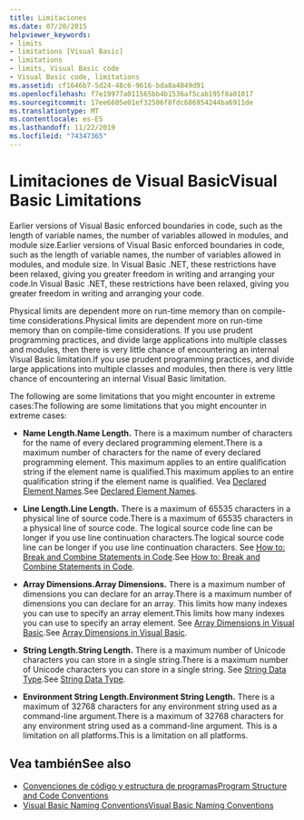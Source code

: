 ```yaml
---
title: Limitaciones
ms.date: 07/20/2015
helpviewer_keywords:
- limits
- limitations [Visual Basic]
- limitations
- limits, Visual Basic code
- Visual Basic code, limitations
ms.assetid: cf1646b7-5d24-48c6-9616-bda8a4849d91
ms.openlocfilehash: f7e19977a011565bb4b1536af5cab195f8a01017
ms.sourcegitcommit: 17ee6605e01ef32506f8fdc686954244ba6911de
ms.translationtype: MT
ms.contentlocale: es-ES
ms.lasthandoff: 11/22/2019
ms.locfileid: "74347365"
---
```

# <a name="visual-basic-limitations"></a><span data-ttu-id="58fc0-102">Limitaciones de Visual Basic</span><span class="sxs-lookup"><span data-stu-id="58fc0-102">Visual Basic Limitations</span></span>
<span data-ttu-id="58fc0-103">Earlier versions of Visual Basic enforced boundaries in code, such as the length of variable names, the number of variables allowed in modules, and module size.</span><span class="sxs-lookup"><span data-stu-id="58fc0-103">Earlier versions of Visual Basic enforced boundaries in code, such as the length of variable names, the number of variables allowed in modules, and module size.</span></span> <span data-ttu-id="58fc0-104">In Visual Basic .NET, these restrictions have been relaxed, giving you greater freedom in writing and arranging your code.</span><span class="sxs-lookup"><span data-stu-id="58fc0-104">In Visual Basic .NET, these restrictions have been relaxed, giving you greater freedom in writing and arranging your code.</span></span>  
  
 <span data-ttu-id="58fc0-105">Physical limits are dependent more on run-time memory than on compile-time considerations.</span><span class="sxs-lookup"><span data-stu-id="58fc0-105">Physical limits are dependent more on run-time memory than on compile-time considerations.</span></span> <span data-ttu-id="58fc0-106">If you use prudent programming practices, and divide large applications into multiple classes and modules, then there is very little chance of encountering an internal Visual Basic limitation.</span><span class="sxs-lookup"><span data-stu-id="58fc0-106">If you use prudent programming practices, and divide large applications into multiple classes and modules, then there is very little chance of encountering an internal Visual Basic limitation.</span></span>  
  
 <span data-ttu-id="58fc0-107">The following are some limitations that you might encounter in extreme cases:</span><span class="sxs-lookup"><span data-stu-id="58fc0-107">The following are some limitations that you might encounter in extreme cases:</span></span>  
  
- <span data-ttu-id="58fc0-108">**Name Length.**</span><span class="sxs-lookup"><span data-stu-id="58fc0-108">**Name Length.**</span></span> <span data-ttu-id="58fc0-109">There is a maximum number of characters for the name of every declared programming element.</span><span class="sxs-lookup"><span data-stu-id="58fc0-109">There is a maximum number of characters for the name of every declared programming element.</span></span> <span data-ttu-id="58fc0-110">This maximum applies to an entire qualification string if the element name is qualified.</span><span class="sxs-lookup"><span data-stu-id="58fc0-110">This maximum applies to an entire qualification string if the element name is qualified.</span></span> <span data-ttu-id="58fc0-111">Vea [Declared Element Names](../../../visual-basic/programming-guide/language-features/declared-elements/declared-element-names.md).</span><span class="sxs-lookup"><span data-stu-id="58fc0-111">See [Declared Element Names](../../../visual-basic/programming-guide/language-features/declared-elements/declared-element-names.md).</span></span>  
  
- <span data-ttu-id="58fc0-112">**Line Length.**</span><span class="sxs-lookup"><span data-stu-id="58fc0-112">**Line Length.**</span></span> <span data-ttu-id="58fc0-113">There is a maximum of 65535 characters in a physical line of source code.</span><span class="sxs-lookup"><span data-stu-id="58fc0-113">There is a maximum of 65535 characters in a physical line of source code.</span></span> <span data-ttu-id="58fc0-114">The logical source code line can be longer if you use line continuation characters.</span><span class="sxs-lookup"><span data-stu-id="58fc0-114">The logical source code line can be longer if you use line continuation characters.</span></span> <span data-ttu-id="58fc0-115">See [How to: Break and Combine Statements in Code](../../../visual-basic/programming-guide/program-structure/how-to-break-and-combine-statements-in-code.md).</span><span class="sxs-lookup"><span data-stu-id="58fc0-115">See [How to: Break and Combine Statements in Code](../../../visual-basic/programming-guide/program-structure/how-to-break-and-combine-statements-in-code.md).</span></span>  
  
- <span data-ttu-id="58fc0-116">**Array Dimensions.**</span><span class="sxs-lookup"><span data-stu-id="58fc0-116">**Array Dimensions.**</span></span> <span data-ttu-id="58fc0-117">There is a maximum number of dimensions you can declare for an array.</span><span class="sxs-lookup"><span data-stu-id="58fc0-117">There is a maximum number of dimensions you can declare for an array.</span></span> <span data-ttu-id="58fc0-118">This limits how many indexes you can use to specify an array element.</span><span class="sxs-lookup"><span data-stu-id="58fc0-118">This limits how many indexes you can use to specify an array element.</span></span> <span data-ttu-id="58fc0-119">See [Array Dimensions in Visual Basic](../../../visual-basic/programming-guide/language-features/arrays/array-dimensions.md).</span><span class="sxs-lookup"><span data-stu-id="58fc0-119">See [Array Dimensions in Visual Basic](../../../visual-basic/programming-guide/language-features/arrays/array-dimensions.md).</span></span>  
  
- <span data-ttu-id="58fc0-120">**String Length.**</span><span class="sxs-lookup"><span data-stu-id="58fc0-120">**String Length.**</span></span> <span data-ttu-id="58fc0-121">There is a maximum number of Unicode characters you can store in a single string.</span><span class="sxs-lookup"><span data-stu-id="58fc0-121">There is a maximum number of Unicode characters you can store in a single string.</span></span> <span data-ttu-id="58fc0-122">See [String Data Type](../../../visual-basic/language-reference/data-types/string-data-type.md).</span><span class="sxs-lookup"><span data-stu-id="58fc0-122">See [String Data Type](../../../visual-basic/language-reference/data-types/string-data-type.md).</span></span>  
  
- <span data-ttu-id="58fc0-123">**Environment String Length.**</span><span class="sxs-lookup"><span data-stu-id="58fc0-123">**Environment String Length.**</span></span> <span data-ttu-id="58fc0-124">There is a maximum of 32768 characters for any environment string used as a command-line argument.</span><span class="sxs-lookup"><span data-stu-id="58fc0-124">There is a maximum of 32768 characters for any environment string used as a command-line argument.</span></span> <span data-ttu-id="58fc0-125">This is a limitation on all platforms.</span><span class="sxs-lookup"><span data-stu-id="58fc0-125">This is a limitation on all platforms.</span></span>  
  
## <a name="see-also"></a><span data-ttu-id="58fc0-126">Vea también</span><span class="sxs-lookup"><span data-stu-id="58fc0-126">See also</span></span>

- [<span data-ttu-id="58fc0-127">Convenciones de código y estructura de programas</span><span class="sxs-lookup"><span data-stu-id="58fc0-127">Program Structure and Code Conventions</span></span>](../../../visual-basic/programming-guide/program-structure/program-structure-and-code-conventions.md)
- [<span data-ttu-id="58fc0-128">Visual Basic Naming Conventions</span><span class="sxs-lookup"><span data-stu-id="58fc0-128">Visual Basic Naming Conventions</span></span>](../../../visual-basic/programming-guide/program-structure/naming-conventions.md)
